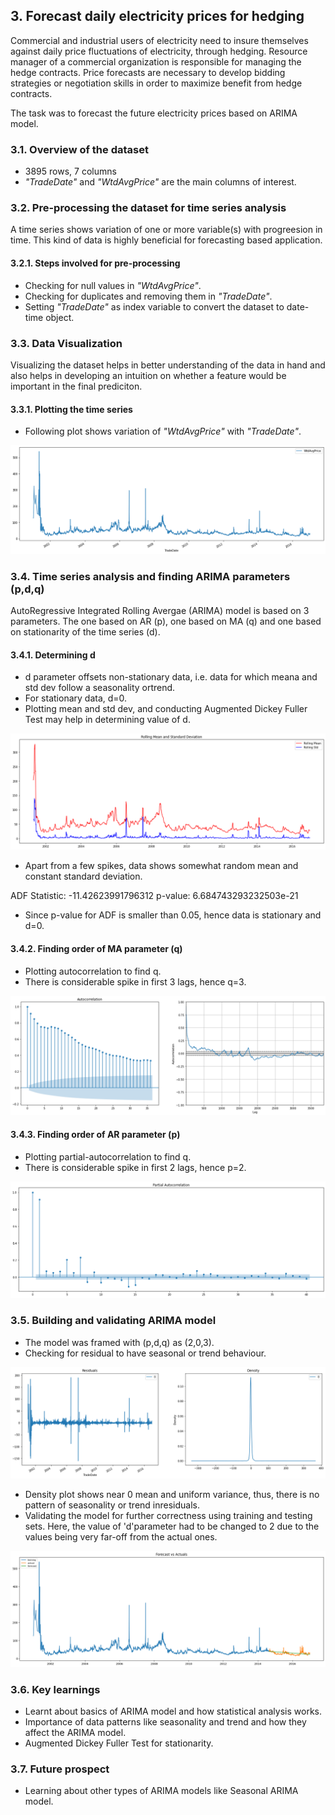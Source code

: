 ## 3. Forecast daily electricity prices for hedging
Commercial and industrial users of electricity need to insure themselves against daily price fluctuations of electricity, through hedging. Resource manager of a commercial organization is responsible for managing the hedge contracts. Price forecasts are necessary to develop bidding strategies or negotiation skills in order to maximize benefit from hedge contracts.

The task was to forecast the future electricity prices based on ARIMA model.

### 3.1. Overview of the dataset
*  3895 rows, 7 columns
*  <i>"TradeDate"</i> and <i>"WtdAvgPrice"</i> are the main columns of interest.

### 3.2. Pre-processing the dataset for time series analysis
A time series shows variation of one or more variable(s) with progreesion in time. This kind of data is highly beneficial for forecasting based application.

#### 3.2.1. Steps involved for pre-processing
*  Checking for null values in *"WtdAvgPrice"*.
*  Checking for duplicates and removing them in *"TradeDate"*.
*  Setting *"TradeDate"* as index variable to convert the dataset to date-time object.

### 3.3. Data Visualization
Visualizing the dataset helps in better understanding of the data in hand and also helps in developing an  intuition on whether a feature would be important in the final prediciton.

#### 3.3.1. Plotting the time series 
*  Following plot shows variation of *"WtdAvgPrice"* with *"TradeDate"*.

![Time Series](./project3/timeseries.png)

### 3.4. Time series analysis and finding ARIMA parameters (p,d,q)
AutoRegressive Integrated Rolling Avergae (ARIMA) model is based on 3 parameters. The one based on AR (p), one based on MA (q) and one based on stationarity of the time series (d).

#### 3.4.1. Determining d
*  d parameter offsets non-stationary data, i.e. data for which meana and std dev follow a seasonality ortrend.
*  For stationary data, d=0.
*  Plotting mean and std dev, and conducting Augmented Dickey Fuller Test may help in determining value of d.

![Mean and Standard Deviation](./project3/meanstddev.png)

*  Apart from a few spikes, data shows somewhat random mean and constant standard deviation.

ADF Statistic: -11.42623991796312
p-value: 6.684743293232503e-21

*  Since p-value for ADF is smaller than 0.05, hence data is stationary and d=0.


#### 3.4.2. Finding order of MA parameter (q)
*  Plotting autocorrelation to find q.
*  There is considerable spike in first 3 lags, hence q=3.

![Auto Correlation](./project3/ac.png)

#### 3.4.3. Finding order of AR parameter (p)
*  Plotting partial-autocorrelation to find q.
*  There is considerable spike in first 2 lags, hence p=2.

![Auto Correlation](./project3/pac.png)

### 3.5. Building and validating ARIMA model
*  The model was framed with (p,d,q) as (2,0,3).
*  Checking for residual to have seasonal or trend behaviour.

![Residual Plot](./project3/resid.png)

*  Density plot shows near 0 mean and uniform variance, thus, there is no pattern of seasonality or trend inresiduals.
*  Validating the model for further correctness using training and testing sets. Here, the value of 'd'parameter had to be changed to 2 due to the values being very far-off from the actual ones.

![Validation of ARIMA](./project3/valid.png)

### 3.6. Key learnings
*  Learnt about basics of ARIMA model and how statistical analysis works.
*  Importance of data patterns like seasonality and trend and how they affect the ARIMA model.
*  Augmented Dickey Fuller Test for stationarity.

### 3.7. Future prospect
*  Learning about other types of ARIMA models like Seasonal ARIMA model.
